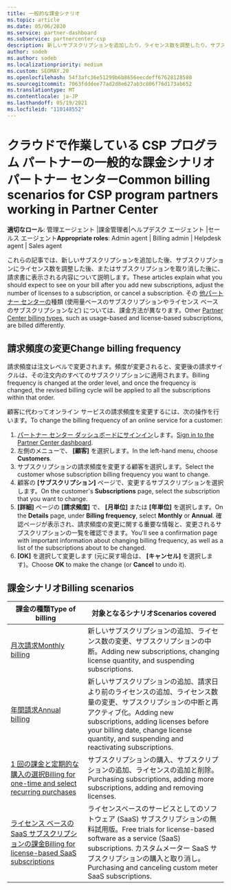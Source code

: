 ```yaml
---
title: 一般的な課金シナリオ
ms.topic: article
ms.date: 05/06/2020
ms.service: partner-dashboard
ms.subservice: partnercenter-csp
description: 新しいサブスクリプションを追加したり、ライセンス数を調整したり、サブスクリプションを取り消したりするときに、課金を確認します。 使用量ベースとライセンスベースのサブスクリプションの違いを確認します。
author: sodeb
ms.author: sodeb
ms.localizationpriority: medium
ms.custom: SEOMAY.20
ms.openlocfilehash: 54f3afc36e51299b6b8656eecdeff67628128580
ms.sourcegitcommit: 7063fdddee77ad2d8e627ab3c806f76d173ab652
ms.translationtype: MT
ms.contentlocale: ja-JP
ms.lasthandoff: 05/19/2021
ms.locfileid: "110148552"
---
```

# <a name="common-billing-scenarios-for-csp-program-partners-working-in-partner-center"></a><span data-ttu-id="8f8d0-104">クラウドで作業している CSP プログラム パートナーの一般的な課金シナリオパートナー センター</span><span class="sxs-lookup"><span data-stu-id="8f8d0-104">Common billing scenarios for CSP program partners working in Partner Center</span></span>

<span data-ttu-id="8f8d0-105">**適切なロール**: 管理エージェント |課金管理者|ヘルプデスク エージェント |セールス エージェント</span><span class="sxs-lookup"><span data-stu-id="8f8d0-105">**Appropriate roles**: Admin agent | Billing admin | Helpdesk agent | Sales agent</span></span>

<span data-ttu-id="8f8d0-106">これらの記事では、新しいサブスクリプションを追加した後、サブスクリプションにライセンス数を調整した後、またはサブスクリプションを取り消した後に、請求書に表示される内容について説明します。</span><span class="sxs-lookup"><span data-stu-id="8f8d0-106">These articles explain what you should expect to see on your bill after you add new subscriptions, adjust the number of licenses to a subscription, or cancel a subscription.</span></span> <span data-ttu-id="8f8d0-107">その [他パートナー センターの](./billing-basics.md)種類 (使用量ベースのサブスクリプションやライセンス ベースのサブスクリプションなど) については、課金方法が異なります。</span><span class="sxs-lookup"><span data-stu-id="8f8d0-107">Other [Partner Center billing types](./billing-basics.md), such as usage-based and license-based subscriptions, are billed differently.</span></span>


## <a name="change-billing-frequency"></a><span data-ttu-id="8f8d0-108">請求頻度の変更</span><span class="sxs-lookup"><span data-stu-id="8f8d0-108">Change billing frequency</span></span>

<span data-ttu-id="8f8d0-109">請求頻度は注文レベルで変更されます。頻度が変更されると、変更後の請求サイクルは、その注文内のすべてのサブスクリプションに適用されます。</span><span class="sxs-lookup"><span data-stu-id="8f8d0-109">Billing frequency is changed at the order level, and once the frequency is changed, the revised billing cycle will be applied to all the subscriptions within that order.</span></span> 

<span data-ttu-id="8f8d0-110">顧客に代わってオンライン サービスの請求頻度を変更するには、次の操作を行います。</span><span class="sxs-lookup"><span data-stu-id="8f8d0-110">To change the billing frequency of an online service for a customer:</span></span>

1. <span data-ttu-id="8f8d0-111">[パートナー センター ダッシュボードにサインイン](https://partner.microsoft.com/dashboard/home)します。</span><span class="sxs-lookup"><span data-stu-id="8f8d0-111">[Sign in to the Partner Center dashboard](https://partner.microsoft.com/dashboard/home).</span></span>
2. <span data-ttu-id="8f8d0-112">左側のメニューで、 **[顧客]** を選択します。</span><span class="sxs-lookup"><span data-stu-id="8f8d0-112">In the left-hand menu, choose **Customers**.</span></span>
3. <span data-ttu-id="8f8d0-113">サブスクリプションの請求頻度を変更する顧客を選択します。</span><span class="sxs-lookup"><span data-stu-id="8f8d0-113">Select the customer whose subscription billing frequency you want to change.</span></span>
4. <span data-ttu-id="8f8d0-114">顧客の **[サブスクリプション]** ページで、変更するサブスクリプションを選択します。</span><span class="sxs-lookup"><span data-stu-id="8f8d0-114">On the customer's **Subscriptions** page, select the subscription that you want to change.</span></span>
5. <span data-ttu-id="8f8d0-115">**[詳細]** ページの **[請求頻度]** で、 **[月単位]** または **[年単位]** を選択します。</span><span class="sxs-lookup"><span data-stu-id="8f8d0-115">On the **Details** page, under **Billing frequency**, select **Monthly** or **Annual**.</span></span> <span data-ttu-id="8f8d0-116">確認ページが表示され、請求頻度の変更に関する重要な情報と、変更されるサブスクリプションの一覧を確認できます。</span><span class="sxs-lookup"><span data-stu-id="8f8d0-116">You'll see a confirmation page with important information about changing billing frequency, as well as a list of the subscriptions about to be changed.</span></span>
6. <span data-ttu-id="8f8d0-117">**[OK]** を選択して変更します (元に戻す場合は、 **[キャンセル]** を選択します)。</span><span class="sxs-lookup"><span data-stu-id="8f8d0-117">Choose **OK** to make the change (or **Cancel** to undo it).</span></span>

## <a name="billing-scenarios"></a><span data-ttu-id="8f8d0-118">課金シナリオ</span><span class="sxs-lookup"><span data-stu-id="8f8d0-118">Billing scenarios</span></span>

| <span data-ttu-id="8f8d0-119">課金の種類</span><span class="sxs-lookup"><span data-stu-id="8f8d0-119">Type of billing</span></span> | <span data-ttu-id="8f8d0-120">対象となるシナリオ</span><span class="sxs-lookup"><span data-stu-id="8f8d0-120">Scenarios covered</span></span> |
| --------------- | ----------------- |
| [<span data-ttu-id="8f8d0-121">月次請求</span><span class="sxs-lookup"><span data-stu-id="8f8d0-121">Monthly billing</span></span>](common-billing-scenarios-monthly.md) | <span data-ttu-id="8f8d0-122">新しいサブスクリプションの追加、ライセンス数の変更、サブスクリプションの中断。</span><span class="sxs-lookup"><span data-stu-id="8f8d0-122">Adding new subscriptions, changing license quantity, and suspending subscriptions.</span></span> |
| [<span data-ttu-id="8f8d0-123">年間請求</span><span class="sxs-lookup"><span data-stu-id="8f8d0-123">Annual billing</span></span>](common-billing-scenarios-annual.md) | <span data-ttu-id="8f8d0-124">新しいサブスクリプションの追加、請求日より前のライセンスの追加、ライセンス数量の変更、サブスクリプションの中断と再アクティブ化。</span><span class="sxs-lookup"><span data-stu-id="8f8d0-124">Adding new subscriptions, adding licenses before your billing date, change license quantity, and suspending and reactivating subscriptions.</span></span> |
| [<span data-ttu-id="8f8d0-125">1 回の課金と定期的な購入の選択</span><span class="sxs-lookup"><span data-stu-id="8f8d0-125">Billing for one-time and select recurring purchases</span></span>](common-billing-scenarios-onetime-recurring.md) | <span data-ttu-id="8f8d0-126">サブスクリプションの購入、サブスクリプションの追加、ライセンスの追加と削除。</span><span class="sxs-lookup"><span data-stu-id="8f8d0-126">Purchasing subscriptions, adding more subscriptions, adding and removing licenses.</span></span> |
| [<span data-ttu-id="8f8d0-127">ライセンス ベースの SaaS サブスクリプションの課金</span><span class="sxs-lookup"><span data-stu-id="8f8d0-127">Billing for license-based SaaS subscriptions</span></span>](common-billing-scenarios-saas.md) | <span data-ttu-id="8f8d0-128">ライセンスベースのサービスとしてのソフトウェア (SaaS) サブスクリプションの無料試用版。</span><span class="sxs-lookup"><span data-stu-id="8f8d0-128">Free trials for license-based software as a service (SaaS) subscriptions.</span></span> <span data-ttu-id="8f8d0-129">カスタムメーター SaaS サブスクリプションの購入と取り消し。</span><span class="sxs-lookup"><span data-stu-id="8f8d0-129">Purchasing and canceling custom meter SaaS subscriptions.</span></span> |